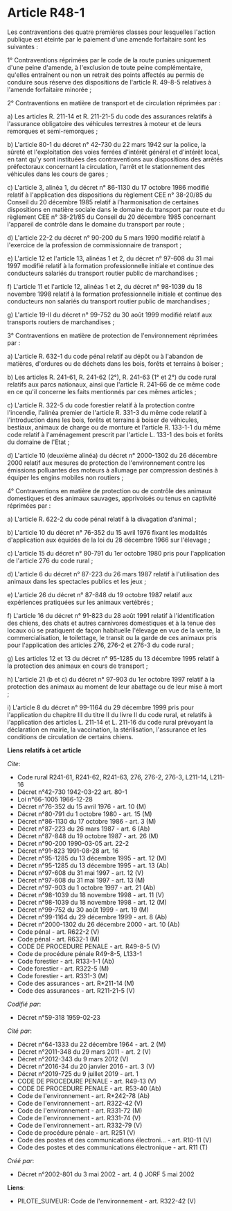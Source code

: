 # Article R48-1

Les contraventions des quatre premières classes pour lesquelles l'action publique est éteinte par le paiement d'une amende
forfaitaire sont les suivantes :

1° Contraventions réprimées par le code de la route punies uniquement d'une peine d'amende, à l'exclusion de toute peine
complémentaire, qu'elles entraînent ou non un retrait des points affectés au permis de conduire sous réserve des dispositions
de l'article R. 49-8-5 relatives à l'amende forfaitaire minorée ;

2° Contraventions en matière de transport et de circulation réprimées par :

a) Les articles R. 211-14 et R. 211-21-5 du code des assurances relatifs à l'assurance obligatoire des véhicules terrestres à
moteur et de leurs remorques et semi-remorques ;

b) L'article 80-1 du décret n° 42-730 du 22 mars 1942 sur la police, la sûreté et l'exploitation des voies ferrées d'intérêt
général et d'intérêt local, en tant qu'y sont instituées des contraventions aux dispositions des arrêtés préfectoraux
concernant la circulation, l'arrêt et le stationnement des véhicules dans les cours de gares ;

c) L'article 3, alinéa 1, du décret n° 86-1130 du 17 octobre 1986 modifié relatif à l'application des dispositions du
règlement CEE n° 38-20/85 du Conseil du 20 décembre 1985 relatif à l'harmonisation de certaines dispositions en matière
sociale dans le domaine du transport par route et du règlement CEE n° 38-21/85 du Conseil du 20 décembre 1985 concernant
l'appareil de contrôle dans le domaine du transport par route ;

d) L'article 22-2 du décret n° 90-200 du 5 mars 1990 modifié relatif à l'exercice de la profession de commissionnaire de
transport ;

e) L'article 12 et l'article 13, alinéas 1 et 2, du décret n° 97-608 du 31 mai 1997 modifié relatif à la formation
professionnelle initiale et continue des conducteurs salariés du transport routier public de marchandises ;

f) L'article 11 et l'article 12, alinéas 1 et 2, du décret n° 98-1039 du 18 novembre 1998 relatif à la formation
professionnelle initiale et continue des conducteurs non salariés du transport routier public de marchandises ;

g) L'article 19-II du décret n° 99-752 du 30 août 1999 modifié relatif aux transports routiers de marchandises ;

3° Contraventions en matière de protection de l'environnement réprimées par :

a) L'article R. 632-1 du code pénal relatif au dépôt ou à l'abandon de matières, d'ordures ou de déchets dans les bois,
forêts et terrains à boiser ;

b) Les articles R. 241-61, R. 241-62 (2°), R. 241-63 (1° et 2°) du code rural relatifs aux parcs nationaux, ainsi que
l'article R. 241-66 de ce même code en ce qu'il concerne les faits mentionnés par ces mêmes articles ;

c) L'article R. 322-5 du code forestier relatif à la protection contre l'incendie, l'alinéa premier de l'article R. 331-3 du
même code relatif à l'introduction dans les bois, forêts et terrains à boiser de véhicules, bestiaux, animaux de charge ou de
monture et l'article R. 133-1-1 du même code relatif à l'aménagement prescrit par l'article L. 133-1 des bois et forêts du
domaine de l'Etat ;

d) L'article 10 (deuxième alinéa) du décret n° 2000-1302 du 26 décembre 2000 relatif aux mesures de protection de
l'environnement contre les émissions polluantes des moteurs à allumage par compression destinés à équiper les engins mobiles
non routiers ;

4° Contraventions en matière de protection ou de contrôle des animaux domestiques et des animaux sauvages, apprivoisés ou
tenus en captivité réprimées par :

a) L'article R. 622-2 du code pénal relatif à la divagation d'animal ;

b) L'article 10 du décret n° 76-352 du 15 avril 1976 fixant les modalités d'application aux équidés de la loi du 28 décembre
1966 sur l'élevage ;

c) L'article 15 du décret n° 80-791 du 1er octobre 1980 pris pour l'application de l'article 276 du code rural ;

d) L'article 6 du décret n° 87-223 du 26 mars 1987 relatif à l'utilisation des animaux dans les spectacles publics et les
jeux ;

e) L'article 26 du décret n° 87-848 du 19 octobre 1987 relatif aux expériences pratiquées sur les animaux vertébrés ;

f) L'article 16 du décret n° 91-823 du 28 août 1991 relatif à l'identification des chiens, des chats et autres carnivores
domestiques et à la tenue des locaux où se pratiquent de façon habituelle l'élevage en vue de la vente, la commercialisation,
le toilettage, le transit ou la garde de ces animaux pris pour l'application des articles 276, 276-2 et 276-3 du code rural ;

g) Les articles 12 et 13 du décret n° 95-1285 du 13 décembre 1995 relatif à la protection des animaux en cours de transport ;

h) L'article 21 (b et c) du décret n° 97-903 du 1er octobre 1997 relatif à la protection des animaux au moment de leur
abattage ou de leur mise à mort ;

i) L'article 8 du décret n° 99-1164 du 29 décembre 1999 pris pour l'application du chapitre III du titre II du livre II du
code rural, et relatifs à l'application des articles L. 211-14 et L. 211-16 du code rural prévoyant la déclaration en mairie,
la vaccination, la stérilisation, l'assurance et les conditions de circulation de certains chiens.

**Liens relatifs à cet article**

_Cite_:

  - Code rural R241-61, R241-62, R241-63, 276, 276-2, 276-3, L211-14, L211-16
  - Décret n°42-730 1942-03-22 art. 80-1
  - Loi n°66-1005 1966-12-28
  - Décret n°76-352 du 15 avril 1976 - art. 10 (M)
  - Décret n°80-791 du 1 octobre 1980 - art. 15 (M)
  - Décret n°86-1130 du 17 octobre 1986 - art. 3 (M)
  - Décret n°87-223 du 26 mars 1987 - art. 6 (Ab)
  - Décret n°87-848 du 19 octobre 1987 - art. 26 (M)
  - Décret n°90-200 1990-03-05 art. 22-2
  - Décret n°91-823 1991-08-28 art. 16
  - Décret n°95-1285 du 13 décembre 1995 - art. 12 (M)
  - Décret n°95-1285 du 13 décembre 1995 - art. 13 (Ab)
  - Décret n°97-608 du 31 mai 1997 - art. 12 (V)
  - Décret n°97-608 du 31 mai 1997 - art. 13 (M)
  - Décret n°97-903 du 1 octobre 1997 - art. 21 (Ab)
  - Décret n°98-1039 du 18 novembre 1998 - art. 11 (V)
  - Décret n°98-1039 du 18 novembre 1998 - art. 12 (M)
  - Décret n°99-752 du 30 août 1999 - art. 19 (M)
  - Décret n°99-1164 du 29 décembre 1999 - art. 8 (Ab)
  - Décret n°2000-1302 du 26 décembre 2000 - art. 10 (Ab)
  - Code pénal - art. R622-2 (V)
  - Code pénal - art. R632-1 (M)
  - CODE DE PROCEDURE PENALE - art. R49-8-5 (V)
  - Code de procédure pénale R49-8-5, L133-1
  - Code forestier - art. R133-1-1 (Ab)
  - Code forestier - art. R322-5 (M)
  - Code forestier - art. R331-3 (M)
  - Code des assurances - art. R*211-14 (M)
  - Code des assurances - art. R211-21-5 (V)

_Codifié par_:

  - Décret n°59-318 1959-02-23

_Cité par_:

  - Décret n°64-1333 du 22 décembre 1964 - art. 2 (M)
  - Décret n°2011-348 du 29 mars 2011 - art. 2 (V)
  - Décret n°2012-343 du 9 mars 2012 (V)
  - Décret n°2016-34 du 20 janvier 2016 - art. 3 (V)
  - Décret n°2019-725 du 9 juillet 2019 - art. 1
  - CODE DE PROCEDURE PENALE - art. R49-13 (V)
  - CODE DE PROCEDURE PENALE - art. R53-40 (Ab)
  - Code de l'environnement - art. R*242-78 (Ab)
  - Code de l'environnement - art. R322-42 (V)
  - Code de l'environnement - art. R331-72 (M)
  - Code de l'environnement - art. R331-74 (V)
  - Code de l'environnement - art. R332-79 (V)
  - Code de procédure pénale - art. R251 (V)
  - Code des postes et des communications électroni... - art. R10-11 (V)
  - Code des postes et des communications électronique - art. R11 (T)

_Créé par_:

  - Décret n°2002-801 du 3 mai 2002 - art. 4 () JORF 5 mai 2002

**Liens**:

  - PILOTE_SUIVEUR: Code de l'environnement - art. R322-42 (V)
